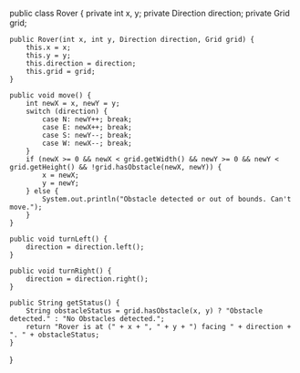 public class Rover {
    private int x, y;
    private Direction direction;
    private Grid grid;

    public Rover(int x, int y, Direction direction, Grid grid) {
        this.x = x;
        this.y = y;
        this.direction = direction;
        this.grid = grid;
    }

    public void move() {
        int newX = x, newY = y;
        switch (direction) {
            case N: newY++; break;
            case E: newX++; break;
            case S: newY--; break;
            case W: newX--; break;
        }
        if (newX >= 0 && newX < grid.getWidth() && newY >= 0 && newY < grid.getHeight() && !grid.hasObstacle(newX, newY)) {
            x = newX;
            y = newY;
        } else {
            System.out.println("Obstacle detected or out of bounds. Can't move.");
        }
    }

    public void turnLeft() {
        direction = direction.left();
    }

    public void turnRight() {
        direction = direction.right();
    }

    public String getStatus() {
        String obstacleStatus = grid.hasObstacle(x, y) ? "Obstacle detected." : "No Obstacles detected.";
        return "Rover is at (" + x + ", " + y + ") facing " + direction + ". " + obstacleStatus;
    }
}
